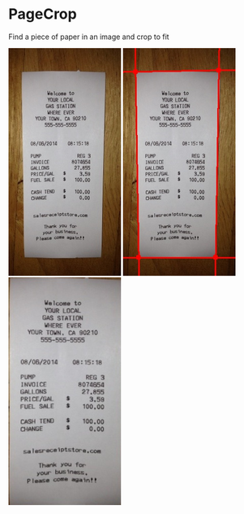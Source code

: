 # PageCrop
Find a piece of paper in an image and crop to fit

![Image of original receipt](https://github.com/thepav/PageCrop/blob/master/receipt_7.JPG) ![Image of receipt with lines found](https://github.com/thepav/PageCrop/blob/master/lines.jpg) ![Image of receipt cropped to fit](https://github.com/thepav/PageCrop/blob/master/crop.jpg)
